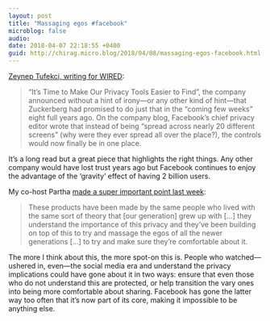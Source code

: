 ```yaml
---
layout: post
title: "Massaging egos #facebook"
microblog: false
audio: 
date: 2018-04-07 22:18:55 +0400
guid: http://chirag.micro.blog/2018/04/08/massaging-egos-facebook.html
---
```

[Zeynep Tufekci, writing for WIRED](https://www.wired.com/story/why-zuckerberg-15-year-apology-tour-hasnt-fixed-facebook/):

> “It’s Time to Make Our Privacy Tools Easier to Find”, the company announced without a hint of irony—or any other kind of hint—that Zuckerberg had promised to do just that in the “coming few weeks” eight full years ago. On the company blog, Facebook’s chief privacy editor wrote that instead of being “spread across nearly 20 different screens” (why were they ever spread all over the place?), the controls would now finally be in one place.

It’s a long read but a great piece that highlights the right things. Any other company would have lost trust years ago but Facebook continues to enjoy the advantage of the ‘gravity’ effect of having 2 billion users.

My co-host Partha [made a super important point last week](https://coffeeandicedtea.com/techtree/5):

> These products have been made by the same people who lived with the same sort of theory that [our generation] grew up with [...] they understand the importance of this privacy and they’ve been building on top of this to try and massage the egos of all the newer generations [...] to try and make sure they’re comfortable about it.

The more I think about this, the more spot-on this is. People who watched—ushered in, even—the social media era and understand the privacy implications could have gone about it in two ways: ensure that even those who do not understand this are protected, or help transition the vary ones into being more comfortable about sharing. Facebook has gone the latter way too often that it’s now part of its core, making it impossible to be anything else.
